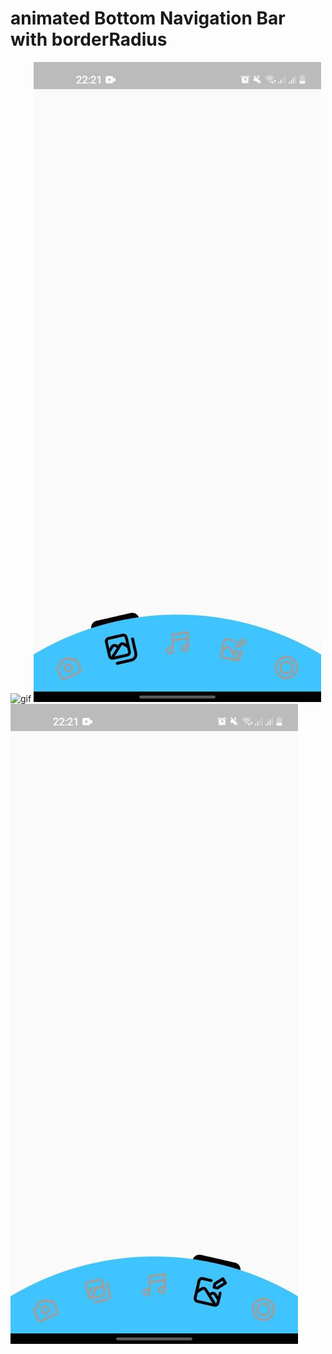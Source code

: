 # animated Bottom Navigation Bar with borderRadius
![gif](https://github.com/khurshid28/animation_and_borderBottomNavigation/blob/main/screenshots/animation.gif)
![image1](https://github.com/khurshid28/animation_and_borderBottomNavigation/blob/main/screenshots/screenshot1.jpg) ![image2](https://github.com/khurshid28/animation_and_borderBottomNavigation/blob/main/screenshots/screenshot2.jpg)
